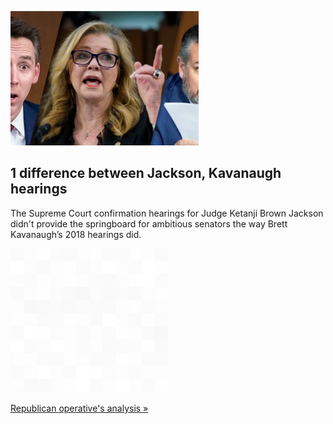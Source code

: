 
![1 difference between Jackson, Kavanaugh hearings](./20220324235837.png)
## 1 difference between Jackson, Kavanaugh hearings

The Supreme Court confirmation hearings for Judge Ketanji Brown Jackson didn't provide the springboard for ambitious senators the way Brett Kavanaugh’s 2018 hearings did.

![pic](../square_bg.png)

[Republican operative's analysis »](https://www.yahoo.com/news/what-supreme-court-hearings-go-ps-2024-hopefuls-fail-to-find-a-springboard-212553459.html)
